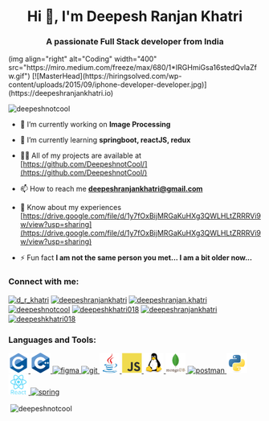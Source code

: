 <h1 align="center">Hi 👋, I'm Deepesh Ranjan Khatri</h1>
<h3 align="center">A passionate Full Stack developer from India</h3>
(img align="right" alt="Coding" width="400" src="https://miro.medium.com/freeze/max/680/1*IRGHmiGsa16stedQvIaZfw.gif")
[![MasterHead](https://hiringsolved.com/wp-content/uploads/2015/09/iphone-developer-developer.jpg)](https://deepeshranjankhatri.io)

<p align="left"> <img src="https://komarev.com/ghpvc/?username=deepeshnotcool&label=Profile%20views&color=0e75b6&style=flat" alt="deepeshnotcool" /> </p>

- 🔭 I’m currently working on **Image Processing**

- 🌱 I’m currently learning **springboot, reactJS, redux**

- 👨‍💻 All of my projects are available at [https://github.com/DeepeshnotCool/](https://github.com/DeepeshnotCool/)

- 📫 How to reach me **deepeshranjankhatri@gmail.com**

- 📄 Know about my experiences [https://drive.google.com/file/d/1y7fOxBijMRGaKuHXg3QWLHLtZRRRVi9w/view?usp=sharing](https://drive.google.com/file/d/1y7fOxBijMRGaKuHXg3QWLHLtZRRRVi9w/view?usp=sharing)

- ⚡ Fun fact **I am not the same person you met... I am a bit older now...**

<h3 align="left">Connect with me:</h3>
<p align="left">
<a href="https://twitter.com/d_r_khatri" target="blank"><img align="center" src="https://raw.githubusercontent.com/rahuldkjain/github-profile-readme-generator/master/src/images/icons/Social/twitter.svg" alt="d_r_khatri" height="30" width="40" /></a>
<a href="https://linkedin.com/in/deepeshranjankhatri" target="blank"><img align="center" src="https://raw.githubusercontent.com/rahuldkjain/github-profile-readme-generator/master/src/images/icons/Social/linked-in-alt.svg" alt="deepeshranjankhatri" height="30" width="40" /></a>
<a href="https://instagram.com/deepeshranjan.khatri" target="blank"><img align="center" src="https://raw.githubusercontent.com/rahuldkjain/github-profile-readme-generator/master/src/images/icons/Social/instagram.svg" alt="deepeshranjan.khatri" height="30" width="40" /></a>
<a href="https://www.codechef.com/users/deepeshnotcool" target="blank"><img align="center" src="https://cdn.jsdelivr.net/npm/simple-icons@3.1.0/icons/codechef.svg" alt="deepeshnotcool" height="30" width="40" /></a>
<a href="https://www.hackerrank.com/deepeshkhatri018" target="blank"><img align="center" src="https://raw.githubusercontent.com/rahuldkjain/github-profile-readme-generator/master/src/images/icons/Social/hackerrank.svg" alt="deepeshkhatri018" height="30" width="40" /></a>
<a href="https://www.leetcode.com/deepeshranjankhatri" target="blank"><img align="center" src="https://raw.githubusercontent.com/rahuldkjain/github-profile-readme-generator/master/src/images/icons/Social/leet-code.svg" alt="deepeshranjankhatri" height="30" width="40" /></a>
<a href="https://auth.geeksforgeeks.org/user/deepeshkhatri018" target="blank"><img align="center" src="https://raw.githubusercontent.com/rahuldkjain/github-profile-readme-generator/master/src/images/icons/Social/geeks-for-geeks.svg" alt="deepeshkhatri018" height="30" width="40" /></a>
</p>

<h3 align="left">Languages and Tools:</h3>
<p align="left"> <a href="https://www.cprogramming.com/" target="_blank" rel="noreferrer"> <img src="https://raw.githubusercontent.com/devicons/devicon/master/icons/c/c-original.svg" alt="c" width="40" height="40"/> </a> <a href="https://www.w3schools.com/cpp/" target="_blank" rel="noreferrer"> <img src="https://raw.githubusercontent.com/devicons/devicon/master/icons/cplusplus/cplusplus-original.svg" alt="cplusplus" width="40" height="40"/> </a> <a href="https://www.figma.com/" target="_blank" rel="noreferrer"> <img src="https://www.vectorlogo.zone/logos/figma/figma-icon.svg" alt="figma" width="40" height="40"/> </a> <a href="https://git-scm.com/" target="_blank" rel="noreferrer"> <img src="https://www.vectorlogo.zone/logos/git-scm/git-scm-icon.svg" alt="git" width="40" height="40"/> </a> <a href="https://www.java.com" target="_blank" rel="noreferrer"> <img src="https://raw.githubusercontent.com/devicons/devicon/master/icons/java/java-original.svg" alt="java" width="40" height="40"/> </a> <a href="https://developer.mozilla.org/en-US/docs/Web/JavaScript" target="_blank" rel="noreferrer"> <img src="https://raw.githubusercontent.com/devicons/devicon/master/icons/javascript/javascript-original.svg" alt="javascript" width="40" height="40"/> </a> <a href="https://www.linux.org/" target="_blank" rel="noreferrer"> <img src="https://raw.githubusercontent.com/devicons/devicon/master/icons/linux/linux-original.svg" alt="linux" width="40" height="40"/> </a> <a href="https://www.mongodb.com/" target="_blank" rel="noreferrer"> <img src="https://raw.githubusercontent.com/devicons/devicon/master/icons/mongodb/mongodb-original-wordmark.svg" alt="mongodb" width="40" height="40"/> </a> <a href="https://postman.com" target="_blank" rel="noreferrer"> <img src="https://www.vectorlogo.zone/logos/getpostman/getpostman-icon.svg" alt="postman" width="40" height="40"/> </a> <a href="https://www.python.org" target="_blank" rel="noreferrer"> <img src="https://raw.githubusercontent.com/devicons/devicon/master/icons/python/python-original.svg" alt="python" width="40" height="40"/> </a> <a href="https://reactjs.org/" target="_blank" rel="noreferrer"> <img src="https://raw.githubusercontent.com/devicons/devicon/master/icons/react/react-original-wordmark.svg" alt="react" width="40" height="40"/> </a> <a href="https://spring.io/" target="_blank" rel="noreferrer"> <img src="https://www.vectorlogo.zone/logos/springio/springio-icon.svg" alt="spring" width="40" height="40"/> </a> </p>

<p>&nbsp;<img align="center" src="https://github-readme-stats.vercel.app/api?username=deepeshnotcool&show_icons=true&locale=en" alt="deepeshnotcool" /></p>

